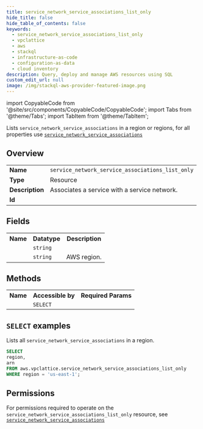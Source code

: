 ```yaml
---
title: service_network_service_associations_list_only
hide_title: false
hide_table_of_contents: false
keywords:
  - service_network_service_associations_list_only
  - vpclattice
  - aws
  - stackql
  - infrastructure-as-code
  - configuration-as-data
  - cloud inventory
description: Query, deploy and manage AWS resources using SQL
custom_edit_url: null
image: /img/stackql-aws-provider-featured-image.png
---
```


import CopyableCode from '@site/src/components/CopyableCode/CopyableCode';
import Tabs from '@theme/Tabs';
import TabItem from '@theme/TabItem';

Lists <code>service_network_service_associations</code> in a region or regions, for all properties use <a href="/services/serviceName/service_network_service_associations/"><code>service_network_service_associations</code></a>

## Overview
<table>
<tbody>
<tr><td><b>Name</b></td><td><code>service_network_service_associations_list_only</code></td></tr>
<tr><td><b>Type</b></td><td>Resource</td></tr>
<tr><td><b>Description</b></td><td>Associates a service with a service network.</td></tr>
<tr><td><b>Id</b></td><td><CopyableCode code="aws.vpclattice.service_network_service_associations_list_only" /></td></tr>
</tbody>
</table>

## Fields
<table>
<tbody>
<tr><th>Name</th><th>Datatype</th><th>Description</th></tr><tr><td><CopyableCode code="arn" /></td><td><code>string</code></td><td></td></tr>
<tr><td><CopyableCode code="region" /></td><td><code>string</code></td><td>AWS region.</td></tr>
</tbody>
</table>

## Methods

<table>
<tbody>
  <tr>
    <th>Name</th>
    <th>Accessible by</th>
    <th>Required Params</th>
  </tr>
  <tr>
    <td><CopyableCode code="list_resources" /></td>
    <td><code>SELECT</code></td>
    <td><CopyableCode code="region" /></td>
  </tr>
</tbody>
</table>

## `SELECT` examples
Lists all <code>service_network_service_associations</code> in a region.
```sql
SELECT
region,
arn
FROM aws.vpclattice.service_network_service_associations_list_only
WHERE region = 'us-east-1';
```


## Permissions

For permissions required to operate on the <code>service_network_service_associations_list_only</code> resource, see <a href="/services/vpclattice/service_network_service_associations/#permissions"><code>service_network_service_associations</code></a>

